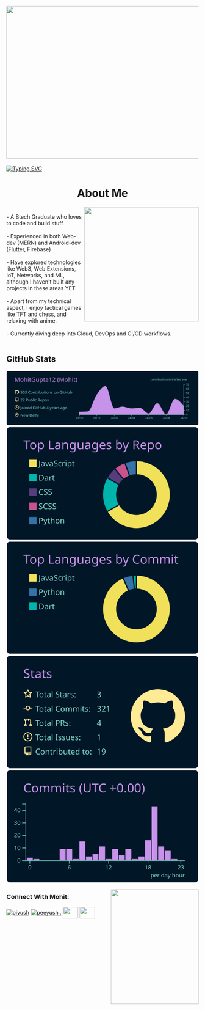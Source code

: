 

<p>
  <img height="400" width="1000px" src="https://i.pinimg.com/originals/04/a1/6c/04a16c392c31e5108ce6f9b66558e25d.gif" />
</p>




 <a href="https://git.io/typing-svg">
  <img src="https://readme-typing-svg.herokuapp.com?font=Inter&weight=800&size=35&duration=1000&pause=400&multiline=true&width=650&height=150&lines=%24whoami;Yo%2C+it's+me++;Mohit" alt="Typing SVG" />
 </a>




 
<h1 style="text-align: center;">
About Me
</h1>
<img align="right" src="https://github.com/user-attachments/assets/b0aa2c71-2836-4d12-b938-b94579ae1ee7" height="300px" width="300px"  />

<br>
- A Btech Graduate who loves to code and build stuff
<br><br>
- Experienced in  both Web-dev (MERN) and Android-dev (Flutter, Firebase)
<br><br>
- Have explored technologies like Web3, Web Extensions, IoT, Networks, and ML, although I haven't built any projects in these areas YET.
<br><br>
- Apart from my technical aspect, I enjoy tactical games like TFT and chess, and relaxing with anime.
<br><br>
- Currently diving deep into Cloud, DevOps and CI/CD workflows.
<br><br>





 <h2> GitHub Stats </h2>
 
[![](https://raw.githubusercontent.com/MohitGupta12/MohitGupta12/master/profile-summary-card-output/nightowl/0-profile-details.svg)](https://github.com/vn7n24fzkq/github-profile-summary-cards)
[![](https://raw.githubusercontent.com/MohitGupta12/MohitGupta12/master/profile-summary-card-output/nightowl/1-repos-per-language.svg)](https://github.com/vn7n24fzkq/github-profile-summary-cards) [![](https://raw.githubusercontent.com/MohitGupta12/MohitGupta12/master/profile-summary-card-output/nightowl/2-most-commit-language.svg)](https://github.com/vn7n24fzkq/github-profile-summary-cards)
[![](https://raw.githubusercontent.com/MohitGupta12/MohitGupta12/master/profile-summary-card-output/nightowl/3-stats.svg)](https://github.com/vn7n24fzkq/github-profile-summary-cards) [![](https://raw.githubusercontent.com/MohitGupta12/MohitGupta12/master/profile-summary-card-output/nightowl/4-productive-time.svg)](https://github.com/vn7n24fzkq/github-profile-summary-cards)

<img align="right" src="https://github.com/user-attachments/assets/2a3363ec-24d5-4e56-b357-8e50d7e69953" height="300px" width="230px" />



<h3 align="left">Connect With Mohit:</h3>
<p align="left">
<a href="https://twitter.com/piyush" target="blank"><img align="center" src="https://raw.githubusercontent.com/rahuldkjain/github-profile-readme-generator/master/src/images/icons/Social/twitter.svg" alt="piyush" height="30" width="40" /></a>
<a href="https://linkedin.com/in/peeyush ." target="blank"><img align="center" src="https://raw.githubusercontent.com/rahuldkjain/github-profile-readme-generator/master/src/images/icons/Social/linked-in-alt.svg" alt="peeyush ." height="30" width="40" /></a>
<a href="https://codeforces.com/profile/" target="blank"><img align="center" src="https://raw.githubusercontent.com/rahuldkjain/github-profile-readme-generator/master/src/images/icons/Social/codeforces.svg" alt="" height="30" width="40" /></a>
<a href="https://www.leetcode.com/" target="blank"><img align="center" src="https://raw.githubusercontent.com/rahuldkjain/github-profile-readme-generator/master/src/images/icons/Social/leet-code.svg" alt="" height="30" width="40" /></a>
</p>
